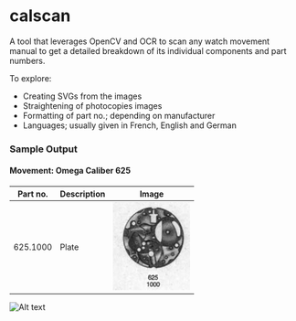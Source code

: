 # calscan

A tool that leverages OpenCV and OCR to scan any watch movement manual to get a detailed breakdown of its individual components and part numbers.

To explore:
- Creating SVGs from the images
- Straightening of photocopies images
- Formatting of part no.; depending on manufacturer
- Languages; usually given in French, English and German

### Sample Output
#### Movement: Omega Caliber 625
| Part no. | Description | Image |
| -------- | ----------- | ----- |
| 625.1000 | Plate       | ![](img/625.1000.png)|

![Alt text](image.png)